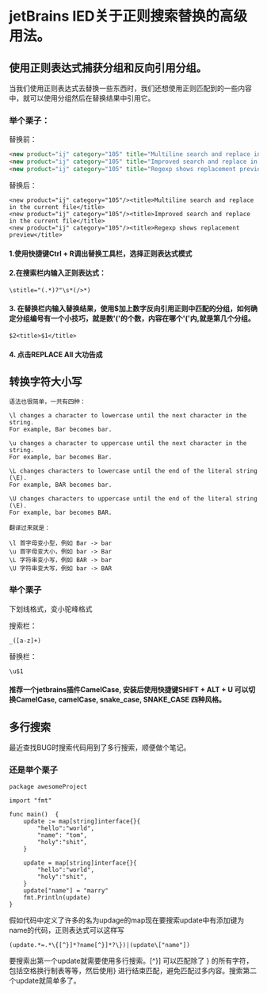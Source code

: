 # jetBrains IED关于正则搜索替换的高级用法。

## 使用正则表达式捕获分组和反向引用分组。

当我们使用正则表达式去替换一些东西时，我们还想使用正则匹配到的一些内容中，就可以使用分组然后在替换结果中引用它。

### 举个栗子：
替换前：
```html
<new product="ij" category="105" title="Multiline search and replace in the current file"/>
<new product="ij" category="105" title="Improved search and replace in the current file"/>
<new product="ij" category="105" title="Regexp shows replacement preview"/>
```

替换后：
```
<new product="ij" category="105"/><title>Multiline search and replace in the current file</title>
<new product="ij" category="105"/><title>Improved search and replace in the current file</title>
<new product="ij" category="105"/><title>Regexp shows replacement preview</title>

```

#### 1.使用快捷键Ctrl + R调出替换工具栏，选择正则表达式模式
#### 2.在搜索栏内输入正则表达式： 
```text
\stitle="(.*)?"\s*(/>*)
```
#### 3. 在替换栏内输入替换结果，使用$加上数字反向引用正则中匹配的分组，如何确定分组编号有一个小技巧，就是数'('的个数，内容在哪个'('内,就是第几个分组。
```text
$2<title>$1</title>
```
#### 4. 点击REPLACE All 大功告成


## 转换字符大小写
    语法也很简单，一共有四种：
    
    \l changes a character to lowercase until the next character in the string. 
    For example, Bar becomes bar.
    
    \u changes a character to uppercase until the next character in the string. 
    For example, bar becomes Bar.
    
    \L changes characters to lowercase until the end of the literal string (\E). 
    For example, BAR becomes bar.
    
    \U changes characters to uppercase until the end of the literal string (\E). 
    For example, bar becomes BAR.
    
    翻译过来就是：

    \l 首字母变小型，例如 Bar -> bar
    \u 首字母变大小，例如 bar -> Bar
    \L 字符串变小写，例如 BAR -> bar
    \U 字符串变大写，例如 bar -> BAR
    
### 举个栗子
下划线格式，变小驼峰格式

搜索栏：

    _([a-z]+)
替换栏：

    \u$1

    
#### 推荐一个jetbrains插件CamelCase, 安装后使用快捷键SHIFT + ALT + U 可以切换CamelCase, camelCase, snake_case, SNAKE_CASE 四种风格。

## 多行搜索

最近查找BUG时搜索代码用到了多行搜索，顺便做个笔记。

### 还是举个栗子

```
package awesomeProject

import "fmt"

func main()  {
	update := map[string]interface{}{
		"hello":"world",
		"name": "tom",
		"holy":"shit",
	}
	
	update = map[string]interface{}{
		"hello":"world",
		"holy":"shit",
	}
	update["name"] = "marry"
	fmt.Println(update)
}

```

假如代码中定义了许多的名为updage的map现在要搜索update中有添加键为name的代码，正则表达式可以这样写

    (update.*=.*\{[^}]*?name[^}]*?\})|(update\["name"])
    
要搜索出第一个update就需要使用多行搜索。[^}] 可以匹配除了 } 的所有字符，包括空格换行制表等等，然后使用} 进行结束匹配，避免匹配过多内容。搜索第二个update就简单多了。